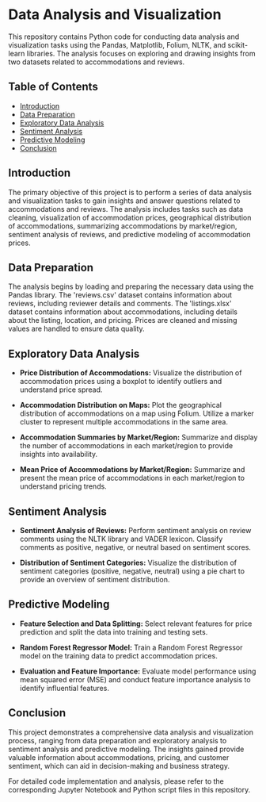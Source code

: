 # Data Analysis and Visualization

This repository contains Python code for conducting data analysis and visualization tasks using the Pandas, Matplotlib, Folium, NLTK, and scikit-learn libraries. The analysis focuses on exploring and drawing insights from two datasets related to accommodations and reviews.

## Table of Contents
- [Introduction](#introduction)
- [Data Preparation](#data-preparation)
- [Exploratory Data Analysis](#exploratory-data-analysis)
- [Sentiment Analysis](#sentiment-analysis)
- [Predictive Modeling](#predictive-modeling)
- [Conclusion](#conclusion)

## Introduction

The primary objective of this project is to perform a series of data analysis and visualization tasks to gain insights and answer questions related to accommodations and reviews. The analysis includes tasks such as data cleaning, visualization of accommodation prices, geographical distribution of accommodations, summarizing accommodations by market/region, sentiment analysis of reviews, and predictive modeling of accommodation prices.

## Data Preparation

The analysis begins by loading and preparing the necessary data using the Pandas library. The 'reviews.csv' dataset contains information about reviews, including reviewer details and comments. The 'listings.xlsx' dataset contains information about accommodations, including details about the listing, location, and pricing. Prices are cleaned and missing values are handled to ensure data quality.

## Exploratory Data Analysis

- **Price Distribution of Accommodations:** Visualize the distribution of accommodation prices using a boxplot to identify outliers and understand price spread.
  
- **Accommodation Distribution on Maps:** Plot the geographical distribution of accommodations on a map using Folium. Utilize a marker cluster to represent multiple accommodations in the same area.
  
- **Accommodation Summaries by Market/Region:** Summarize and display the number of accommodations in each market/region to provide insights into availability.
  
- **Mean Price of Accommodations by Market/Region:** Summarize and present the mean price of accommodations in each market/region to understand pricing trends.

## Sentiment Analysis

- **Sentiment Analysis of Reviews:** Perform sentiment analysis on review comments using the NLTK library and VADER lexicon. Classify comments as positive, negative, or neutral based on sentiment scores.
  
- **Distribution of Sentiment Categories:** Visualize the distribution of sentiment categories (positive, negative, neutral) using a pie chart to provide an overview of sentiment distribution.

## Predictive Modeling

- **Feature Selection and Data Splitting:** Select relevant features for price prediction and split the data into training and testing sets.
  
- **Random Forest Regressor Model:** Train a Random Forest Regressor model on the training data to predict accommodation prices.
  
- **Evaluation and Feature Importance:** Evaluate model performance using mean squared error (MSE) and conduct feature importance analysis to identify influential features.

## Conclusion

This project demonstrates a comprehensive data analysis and visualization process, ranging from data preparation and exploratory analysis to sentiment analysis and predictive modeling. The insights gained provide valuable information about accommodations, pricing, and customer sentiment, which can aid in decision-making and business strategy.

For detailed code implementation and analysis, please refer to the corresponding Jupyter Notebook and Python script files in this repository.
